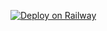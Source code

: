 
[![Deploy on Railway](https://railway.app/button.svg)](https://railway.app/template/5n6IdN?referralCode=Abhimanyu)
